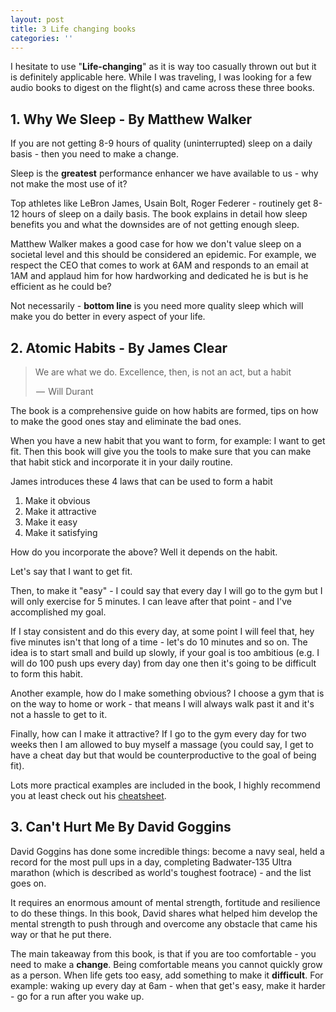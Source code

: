 ```yaml
---
layout: post
title: 3 Life changing books
categories: ''
---
```

I hesitate to use "**Life-changing**" as it is way too casually thrown out but it is definitely applicable here. While I was traveling, I was looking for a few audio books to digest on the flight(s) and came across these three books.

## 1. Why We Sleep - By Matthew Walker

If you are not getting 8-9 hours of quality (uninterrupted) sleep on a daily basis - then you need to make a change. 

Sleep is the **greatest** performance enhancer we have available to us - why not make the most use of it? 

Top athletes like LeBron James, Usain Bolt, Roger Federer - routinely get 8-12 hours of sleep on a daily basis. The book explains in detail how sleep benefits you and what the downsides are of not getting enough sleep.

Matthew Walker makes a good case for how we don't value sleep on a societal level and this should be considered an epidemic. For example, we respect the CEO that comes to work at 6AM and responds to an email at 1AM and applaud him for how hardworking and dedicated he is but is he efficient as he could be? 

Not necessarily - **bottom line** is you need more quality sleep which will make you do better in every aspect of your life.

## 2. Atomic Habits - By James Clear

> We are what we do.  Excellence, then, is not an act, but a habit
>
>  —  Will Durant

The book is a comprehensive guide on how habits are formed, tips on how to make the good ones stay  and eliminate the bad ones.

When you have a new habit that you want to form, for example: I want to get fit. Then this book will give you the tools to make sure that you can make that habit stick and incorporate it in your daily routine.

James introduces these 4 laws that can be used to form a habit

1. Make it obvious
2. Make it attractive
3. Make it easy
4. Make it satisfying

How do you incorporate the above? Well it depends on the habit. 

Let's say that I want to get fit. 

Then, to make it "easy" - I could say that every day I will go to the gym but I will only exercise for 5 minutes. I can leave after that point - and I've accomplished my goal. 

If I stay consistent and do this every day, at some point I will feel that, hey five minutes isn't that long of a time - let's do 10 minutes and so on. The idea is to start small and build up slowly, if your goal is too ambitious (e.g. I will do 100 push ups every day) from day one then it's going to be difficult to form this habit.

Another example, how do I make something obvious? I choose a gym that is on the way to home or work - that means I will always walk past it and it's not a hassle to get to it.

Finally, how can I make it attractive? If I go to the gym every day for two weeks then I am allowed to buy myself a massage (you could say, I get to have a cheat day but that would be counterproductive to the goal of being fit).

Lots more practical examples are included in the book, I highly recommend you at least check out his [cheatsheet](https://s3.amazonaws.com/jamesclear/Atomic+Habits/Habits+Cheat+Sheet.pdf).

## 3. Can't Hurt Me By David Goggins

David Goggins has done some incredible things: become a navy seal, held a record for the most pull ups in a day, completing Badwater-135 Ultra marathon (which is described as world's toughest footrace) - and the list goes on.

It requires an enormous amount of mental strength, fortitude and resilience  to do these things. In this book, David shares what helped him develop the mental strength to push through and overcome any obstacle that came his way or that he put there. 

The main takeaway from this book, is that if you are too comfortable - you need to make a **change**. Being comfortable means you cannot quickly grow as a person. When life gets too easy, add something to make it **difficult**. For example: waking up every day at 6am - when that get's easy, make it harder - go for a run after you wake up.
